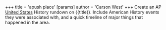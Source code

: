 +++
 title = 'apush place'
[params]
	author = 'Carson West'
+++
Create an AP [United States](./../united-states/) History rundown on {{title}}. Include American History events they were associated with, and a quick timeline of major things that happened in the area.
